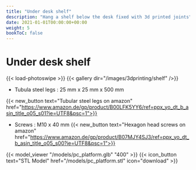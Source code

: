 ```yaml
---
title: "Under desk shelf"
description: "Hang a shelf below the desk fixed with 3d printed joints"
date: 2021-01-01T00:00:00+00:00
weight: 5
bookToC: false
---
```


# Under desk shelf

{{< load-photoswipe >}}
{{< gallery dir="/images/3dprinting/shelf" />}}

* Tubula steel legs : 25 mm x 25 mm x 500 mm

{{< new_button text="Tubular steel legs on amazon" href="https://www.amazon.de/gp/product/B00LFK5YY6/ref=ppx_yo_dt_b_asin_title_o05_s01?ie=UTF8&psc=1">}}

* Screws : M10 x 40 mm
{{< new_button text="Hexagon head screws on amazon" href="https://www.amazon.de/gp/product/B07MJY4SJ3/ref=ppx_yo_dt_b_asin_title_o05_s00?ie=UTF8&psc=1">}}




{{< model_viewer "/models/pc_platform.glb" "400" >}}
{{< icon_button text="STL Model" href="/models/pc_platform.stl" icon="download" >}}

